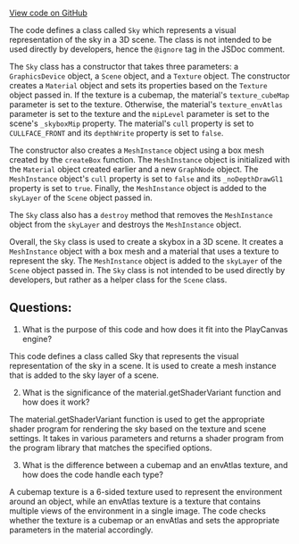 [View code on GitHub](https://github.com/playcanvas/engine/src/scene/sky.js)

The code defines a class called `Sky` which represents a visual representation of the sky in a 3D scene. The class is not intended to be used directly by developers, hence the `@ignore` tag in the JSDoc comment. 

The `Sky` class has a constructor that takes three parameters: a `GraphicsDevice` object, a `Scene` object, and a `Texture` object. The constructor creates a `Material` object and sets its properties based on the `Texture` object passed in. If the texture is a cubemap, the material's `texture_cubeMap` parameter is set to the texture. Otherwise, the material's `texture_envAtlas` parameter is set to the texture and the `mipLevel` parameter is set to the scene's `_skyboxMip` property. The material's `cull` property is set to `CULLFACE_FRONT` and its `depthWrite` property is set to `false`.

The constructor also creates a `MeshInstance` object using a box mesh created by the `createBox` function. The `MeshInstance` object is initialized with the `Material` object created earlier and a new `GraphNode` object. The `MeshInstance` object's `cull` property is set to `false` and its `_noDepthDrawGl1` property is set to `true`. Finally, the `MeshInstance` object is added to the `skyLayer` of the `Scene` object passed in.

The `Sky` class also has a `destroy` method that removes the `MeshInstance` object from the `skyLayer` and destroys the `MeshInstance` object.

Overall, the `Sky` class is used to create a skybox in a 3D scene. It creates a `MeshInstance` object with a box mesh and a material that uses a texture to represent the sky. The `MeshInstance` object is added to the `skyLayer` of the `Scene` object passed in. The `Sky` class is not intended to be used directly by developers, but rather as a helper class for the `Scene` class.
## Questions: 
 1. What is the purpose of this code and how does it fit into the PlayCanvas engine? 

This code defines a class called Sky that represents the visual representation of the sky in a scene. It is used to create a mesh instance that is added to the sky layer of a scene. 

2. What is the significance of the material.getShaderVariant function and how does it work? 

The material.getShaderVariant function is used to get the appropriate shader program for rendering the sky based on the texture and scene settings. It takes in various parameters and returns a shader program from the program library that matches the specified options. 

3. What is the difference between a cubemap and an envAtlas texture, and how does the code handle each type? 

A cubemap texture is a 6-sided texture used to represent the environment around an object, while an envAtlas texture is a texture that contains multiple views of the environment in a single image. The code checks whether the texture is a cubemap or an envAtlas and sets the appropriate parameters in the material accordingly.